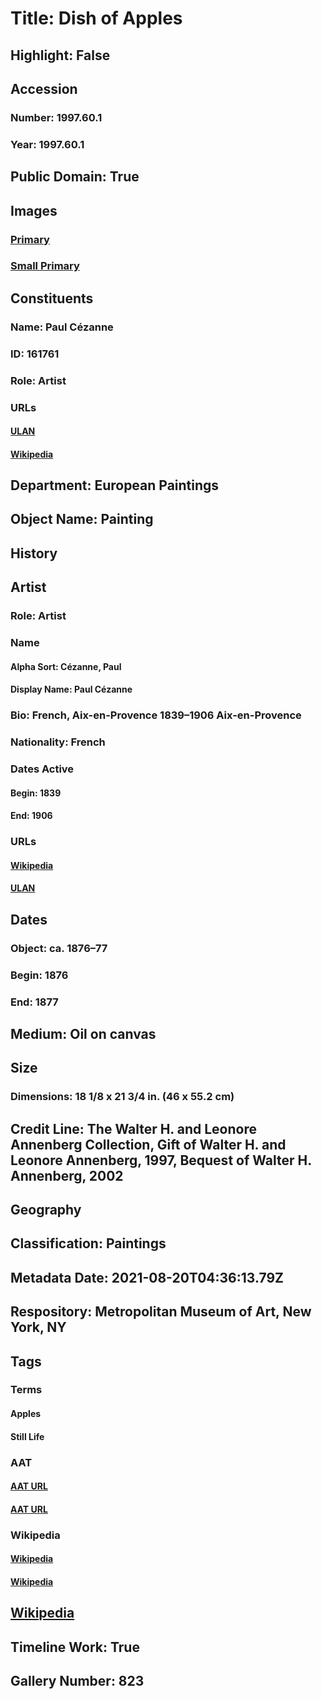 # Title: Dish of Apples
## Highlight: False
## Accession
### Number: 1997.60.1
### Year: 1997.60.1
## Public Domain: True
## Images
### [Primary](https://images.metmuseum.org/CRDImages/ep/original/DT1939.jpg)
### [Small Primary](https://images.metmuseum.org/CRDImages/ep/web-large/DT1939.jpg)
## Constituents
### Name: Paul Cézanne
### ID: 161761
### Role: Artist
### URLs
#### [ULAN](http://vocab.getty.edu/page/ulan/500004793)
#### [Wikipedia](https://www.wikidata.org/wiki/Q35548)
## Department: European Paintings
## Object Name: Painting
## History
## Artist
### Role: Artist
### Name
#### Alpha Sort: Cézanne, Paul
#### Display Name: Paul Cézanne
### Bio: French, Aix-en-Provence 1839–1906 Aix-en-Provence
### Nationality: French
### Dates Active
#### Begin: 1839
#### End: 1906
### URLs
#### [Wikipedia](https://www.wikidata.org/wiki/Q35548)
#### [ULAN](http://vocab.getty.edu/page/ulan/500004793)
## Dates
### Object: ca. 1876–77
### Begin: 1876
### End: 1877
## Medium: Oil on canvas
## Size
### Dimensions: 18 1/8 x 21 3/4 in. (46 x 55.2 cm)
## Credit Line: The Walter H. and Leonore Annenberg Collection, Gift of Walter H. and Leonore Annenberg, 1997, Bequest of Walter H. Annenberg, 2002
## Geography
## Classification: Paintings
## Metadata Date: 2021-08-20T04:36:13.79Z
## Respository: Metropolitan Museum of Art, New York, NY
## Tags
### Terms
#### Apples
#### Still Life
### AAT
#### [AAT URL](http://vocab.getty.edu/page/aat/300266417)
#### [AAT URL](http://vocab.getty.edu/page/aat/300015638)
### Wikipedia
#### [Wikipedia]()
#### [Wikipedia]()
## [Wikipedia](https://www.wikidata.org/wiki/Q19904864)
## Timeline Work: True
## Gallery Number: 823